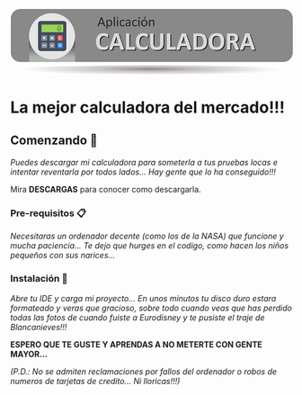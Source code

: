 ![Caculadora](https://github.com/cmg2020/GitHub/blob/master/Calculadora.jpg)

# La mejor calculadora del mercado!!!


## Comenzando 🚀

_Puedes descargar mi calculadora para someterla a tus pruebas locas e intentar reventarla por todos lados... Hay gente que lo ha conseguido!!!_

Mira **DESCARGAS** para conocer como descargarla.


### Pre-requisitos 📋

_Necesitaras un ordenador decente (como los de la NASA) que funcione y mucha paciencia... Te dejo que hurges en el codigo, como hacen los niños pequeños con sus narices..._

### Instalación 🔧

_Abre tu IDE y carga mi proyecto... En unos minutos tu disco duro estara formateado y veras que gracioso, sobre todo cuando veas que has perdido todas las fotos de cuando fuiste a Eurodisney y te pusiste el traje de Blancanieves!!!_

**ESPERO QUE TE GUSTE Y APRENDAS A NO METERTE CON GENTE MAYOR...**

_(P.D.: No se admiten reclamaciones por fallos del ordenador o robos de numeros de tarjetas de credito... Ni lloricas!!!)_